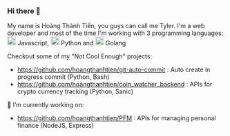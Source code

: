 <link rel="stylesheet" href="https://cdn.jsdelivr.net/gh/devicons/devicon@v2.14.0/devicon.min.css">

### Hi there 👋
My name is Hoàng Thành Tiến, you guys can call me Tyler.
I'm a web developer and most of the time I'm working with 3 programming languages: <img src="https://cdn.jsdelivr.net/gh/devicons/devicon/icons/javascript/javascript-original.svg" width="20px"/> Javascript, <img src="https://cdn.jsdelivr.net/gh/devicons/devicon/icons/python/python-original.svg" width="20px"/> Python and <img src="https://cdn.jsdelivr.net/gh/devicons/devicon/icons/go/go-original.svg" width="20px"/> Golang

Checkout some of my "Not Cool Enough" projects:

- https://github.com/hoangthanhtien/git-auto-commit : Auto create in progress commit (Python, Bash)
- https://github.com/hoangthanhtien/coin_watcher_backend : APIs for crypto currency tracking (Python, Sanic)

🔭 I’m currently working on:
- https://github.com/hoangthanhtien/PFM : APIs for managing personal finance (NodeJS, Express)

<!--
**hoangthanhtien/hoangthanhtien** is a ✨ _special_ ✨ repository because its `README.md` (this file) appears on your GitHub profile.

Here are some ideas to get you started:

- 🔭 I’m currently working on ...
- 🌱 I’m currently learning ...
- 👯 I’m looking to collaborate on ...
- 🤔 I’m looking for help with ...
- 💬 Ask me about ...
- 📫 How to reach me: ...
- 😄 Pronouns: ...
- ⚡ Fun fact: ...
-->
